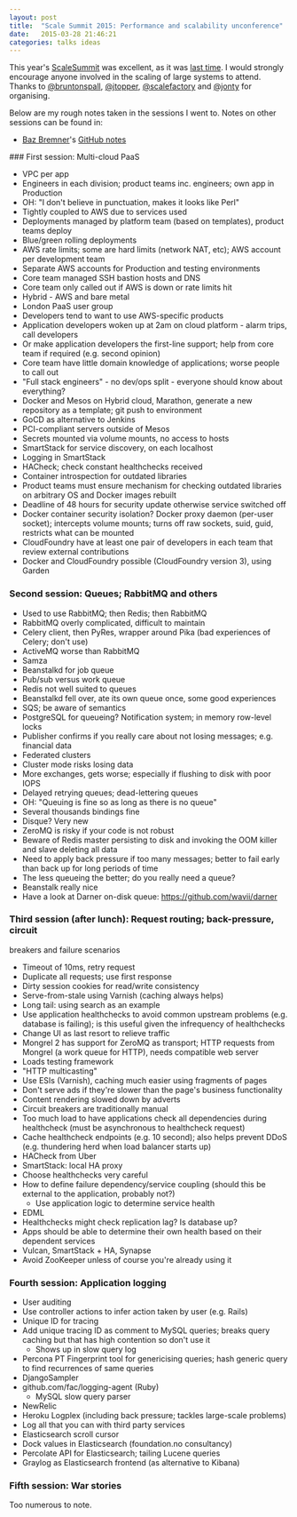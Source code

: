 ```yaml
---
layout: post
title:  "Scale Summit 2015: Performance and scalability unconference"
date:   2015-03-28 21:46:21
categories: talks ideas
---
```


This year's [ScaleSummit](http://www.scalesummit.org/) was excellent, as it was
[last time](http://tech.mattbostock.com/2014/03/23/scale-summit/). I would
strongly encourage anyone involved in the scaling of large systems to attend.
Thanks to [@bruntonspall](https://twitter.com/bruntonspall),
[@jtopper](https://twitter.com/jtopper),
[@scalefactory](https://twitter.com/scalefactory) and
[@jonty](https://twitter.com/jonty) for organising.

Below are my rough notes taken in the sessions I went to. Notes on other
sessions can be found in:

* [Baz Bremner](https://twitter.com/bazbremner)'s [GitHub
  notes](https://github.com/bazbremner/scalesummit-2015-notes)

### First session: Multi-cloud PaaS

- VPC per app
- Engineers in each division; product teams inc. engineers; own app in
  Production
- OH: "I don't believe in punctuation, makes it looks like Perl"
- Tightly coupled to AWS due to services used
- Deployments managed by platform team (based on templates), product teams
  deploy
- Blue/green rolling deployments
- AWS rate limits; some are hard limits (network NAT, etc); AWS account per
  development team
- Separate AWS accounts for Production and testing environments
- Core team managed SSH bastion hosts and DNS
- Core team only called out if AWS is down or rate limits hit
- Hybrid - AWS and bare metal
- London PaaS user group
- Developers tend to want to use AWS-specific products
- Application developers woken up at 2am on cloud platform - alarm trips, call
  developers
- Or make application developers the first-line support; help from core team if
  required (e.g. second opinion)
- Core team have little domain knowledge of applications; worse people to call
  out
- "Full stack engineers" - no dev/ops split - everyone should know about
  everything?
- Docker and Mesos on Hybrid cloud, Marathon, generate a new repository as a
  template; git push to environment
- GoCD as alternative to Jenkins
- PCI-compliant servers outside of Mesos
- Secrets mounted via volume mounts, no access to hosts
- SmartStack for service discovery, on each localhost
- Logging in SmartStack
- HACheck; check constant healthchecks received
- Container introspection for outdated libraries
- Product teams must ensure mechanism for checking outdated libraries on
  arbitrary OS and Docker images rebuilt
- Deadline of 48 hours for security update otherwise service switched off
- Docker container security isolation? Docker proxy daemon (per-user socket);
  intercepts volume mounts; turns off raw sockets, suid, guid, restricts what
  can be mounted
- CloudFoundry have at least one pair of developers in each team that review
  external contributions
- Docker and CloudFoundry possible (CloudFoundry version 3), using Garden

### Second session: Queues; RabbitMQ and others

- Used to use RabbitMQ; then Redis; then RabbitMQ
- RabbitMQ overly complicated, difficult to maintain
- Celery client, then PyRes, wrapper around Pika (bad experiences of Celery;
  don't use)
- ActiveMQ worse than RabbitMQ
- Samza
- Beanstalkd for job queue
- Pub/sub versus work queue
- Redis not well suited to queues
- Beanstalkd fell over, ate its own queue once, some good experiences
- SQS; be aware of semantics
- PostgreSQL for queueing? Notification system; in memory row-level locks
- Publisher confirms if you really care about not losing messages; e.g.
  financial data
- Federated clusters
- Cluster mode risks losing data
- More exchanges, gets worse; especially if flushing to disk with poor IOPS
- Delayed retrying queues; dead-lettering queues
- OH: "Queuing is fine so as long as there is no queue"
- Several thousands bindings fine
- Disque? Very new
- ZeroMQ is risky if your code is not robust
- Beware of Redis master persisting to disk and invoking the OOM killer and
  slave deleting all data
- Need to apply back pressure if too many messages; better to fail early than
  back up for long periods of time
- The less queueing the better; do you really need a queue?
- Beanstalk really nice
- Have a look at Darner on-disk queue: https://github.com/wavii/darner


### Third session (after lunch): Request routing; back-pressure, circuit
breakers and failure scenarios

- Timeout of 10ms, retry request
- Duplicate all requests; use first response
- Dirty session cookies for read/write consistency
- Serve-from-stale using Varnish (caching always helps)
- Long tail: using search as an example
- Use application healthchecks to avoid common upstream problems (e.g. database
  is failing); is this useful given the infrequency of healthchecks
- Change UI as last resort to relieve traffic
- Mongrel 2 has support for ZeroMQ as transport; HTTP requests from Mongrel (a
  work queue for HTTP), needs compatible web server
- Loads testing framework
- "HTTP multicasting"
- Use ESIs (Varnish), caching much easier using fragments of pages
- Don't serve ads if they're slower than the page's business functionality
- Content rendering slowed down by adverts
- Circuit breakers are traditionally manual
- Too much load to have applications check all dependencies during healthcheck
  (must be asynchronous to healthcheck request)
- Cache healthcheck endpoints (e.g. 10 second); also helps prevent DDoS (e.g.
  thundering herd when load balancer starts up)
- HACheck from Uber
- SmartStack: local HA proxy
- Choose healthchecks very careful
- How to define failure dependency/service coupling (should this be external to
  the application, probably not?)
  - Use application logic to determine service health
- EDML
- Healthchecks might check replication lag? Is database up?
- Apps should be able to determine their own health based on their dependent
  services
- Vulcan, SmartStack + HA, Synapse
- Avoid ZooKeeper unless of course you're already using it

### Fourth session: Application logging

- User auditing
- Use controller actions to infer action taken by user (e.g. Rails)
- Unique ID for tracing
- Add unique tracing ID as comment to MySQL queries; breaks query caching but
  that has high contention so don't use it
  - Shows up in slow query log
- Percona PT Fingerprint tool for genericising queries; hash generic query to
  find recurrences of same queries
- DjangoSampler
- github.com/fac/logging-agent (Ruby)
  - MySQL slow query parser
- NewRelic
- Heroku Logplex (including back pressure; tackles large-scale problems)
- Log all that you can with third party services
- Elasticsearch scroll cursor
- Dock values in Elasticsearch (foundation.no consultancy)
- Percolate API for Elasticsearch; tailing Lucene queries
- Graylog as Elasticsearch frontend (as alternative to Kibana)

### Fifth session: War stories

Too numerous to note.
